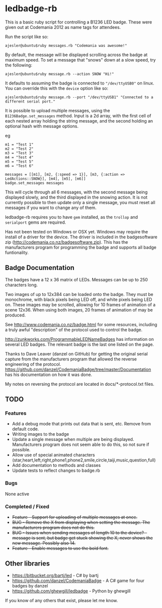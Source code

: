 # ledbadge-rb

This is a basic ruby script for controlling a B1236 LED badge. These were given out at Codemania 2012 as name tags for attendees. 

Run the script like so:

    ajesler@ubuntu$ruby messages.rb "Codemania was awesome!"

By default, the message will be displayed scrolling across the badge at maximum speed.
To set a message that "snows" down at a slow speed, try the following:

    ajesler@ubuntu$ruby message.rb --action SNOW "Hi!"

It defaults to assuming the badge is connected to `"/dev/ttyUSB0"` on linux. You can override this with the `device` option like so:

    ajesler@ubuntu$ruby message.rb --port "/dev/ttyUSB1" "Connected to a different serial port."

It is possible to upload multiple messages, using the `B1236Badge.set_messages` method. Input is a 2d array, with the first cell of each nested array holding the string message, and the second holding an optional hash with message options.

eg 

    m1 = "Test 1"
    m2 = "Test 2"
    m3 = "Test 3"
    m4 = "Test 4"
    m5 = "Test 5"
    m6 = "Test 6"
    
    messages = [[m1], [m2, {:speed => 1}], [m3, {:action => LedActions::SNOW}], [m4], [m5], [m6]]
    badge.set_messages messages

This will cycle through all 6 messages, with the second message being displayed slowly, and the third displayed in the snowing action. It is not currently possible to then update only a single message, you must reset all messages if you want to change any of them. 


ledbadge-rb requires you to have `gem` installed, as the `trollop` and `serialport` gems are required.

Has not been tested on Windows or OSX yet. Windows may require the install of a driver for the device. The driver is included in the badgesoftware zip (http://codemania.co.nz/badgesoftware.zip). This has the manufacturers program for programming the badge and supports all badge funtionality.


## Badge Documentation 

The badges have a 12 x 36 matrix of LEDs. Messages can be up to 250 characters long.

Two images of up to 12x384 can be loaded onto the badge. They must be monochrome, with black pixels being LED off, and white pixels being LED on.
These images may be scrolled, allowing for 10 frames of animation of a scene 12x36. When using both images, 20 frames of animation of may be produced.

See http://www.codemania.co.nz/badge.html for some resources, including a truly awful "description" of the protocol used to control the badge.

http://zunkworks.com/ProgrammableLEDNameBadges has information on several LED badges. The relevant badge is the last one listed on the page.

Thanks to Dave Leaver (danzel on GitHub) for getting the original serial capture from the manufacturers program that allowed the reverse engineering of the protocol. 
https://github.com/danzel/CodemaniaBadge/tree/master/Documentation has his documentation on how it was done.

My notes on reversing the protocol are located in docs/*-protocol.txt files.


## TODO

### Features
- Add a debug mode that prints out data that is sent, etc. Remove from default code.
- Writing images to the badge
- Update a single message when multiple are being displayed. Manufacturers program does not seem able to do this, so not sure if possible. 
- Allow use of special animated characters (star,heart,left,right,phone1,phone2,smile,circle,taiji,music,question,full)
- Add documentation to methods and classes
- Update tests to reflect changes to badge.rb

### Bugs
None active

### Completed / Fixed
- ~~Feature - Support for uploading of multiple messages at once.~~
- ~~BUG - Remove the X from displaying when setting the message. The manufacturers program does not do this.~~
- ~~BUG - Issues when sending messages of length 10 to the device? - message is sent, but badge get stuck showing the X, never shows the new message. Possibly also 14.~~
- ~~Feature - Enable messages to use the bold font.~~


## Other libraries

* https://bitbucket.org/bartj/led - C# by bartj
* https://github.com/danzel/CodemaniaBadge - A C# game for four badges by danzel
* https://github.com/ghewgill/ledbadge - Python by ghewgill

If you know of any others that exist, please let me know.